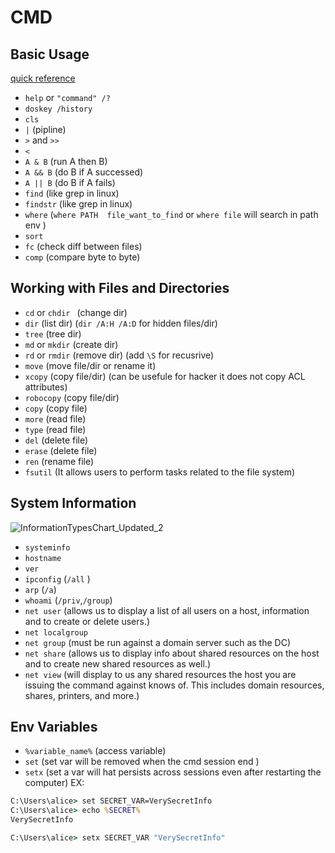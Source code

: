 


# CMD 
## Basic Usage 
[quick reference](https://ss64.com/nt/)


- `help` or `"command" /?`
- `doskey /history`              
- `cls`
- `|`   (pipline)
- `>` and `>>`
- `<`
- `A & B`   (run A then B)
- `A && B`  (do B if A successed)
- `A || B`  (do B if A fails)
- `find`    (like grep in linux)
- `findstr` (like grep in linux)
- `where`   (`where PATH  file_want_to_find` or `where file` will search in path env )
- `sort`
- `fc`      (check diff between files)
- `comp`    (compare byte to byte)


## Working with Files and Directories 
- `cd` or `chdir `  (change dir)
- `dir`             (list dir) (`dir /A:H /A:D` for hidden files/dir)
- `tree`            (tree dir)
- `md` or `mkdir`   (create dir)
- `rd` or `rmdir`   (remove dir) (add `\S` for recusrive)
- `move`            (move file/dir or rename it)
- `xcopy`           (copy file/dir) (can be usefule for hacker it does not copy ACL attributes)
- `robocopy`        (copy file/dir)
- `copy`            (copy file)
- `more`            (read file)
- `type`            (read file)
- `del`             (delete file)
- `erase`           (delete file)      
- `ren`             (rename file)
- `fsutil`          (It allows users to perform tasks related to the file system)

## System Information
![InformationTypesChart_Updated_2](https://github.com/kiro6/penetration-testing-notes/assets/57776872/1d8ac151-10e9-48a8-898f-f658c58a23ab)

- `systeminfo`
- `hostname`
- `ver`
- `ipconfig`         (`/all` )
- `arp`              (`/a`)
- `whoami`           (`/priv`,`/group`) 
- `net user`         (allows us to display a list of all users on a host, information and to create or delete users.)
- `net localgroup`
- `net group`        (must be run against a domain server such as the DC)
- `net share`    (allows us to display info about shared resources on the host and to create new shared resources as well.)
- `net view` (will display to us any shared resources the host you are issuing the command against knows of. This includes domain resources, shares, printers, and more.)

## Env Variables
- `%variable_name%`  (access variable)
- `set`              (set var will be removed when the cmd session end )
- `setx`             (set a var will hat persists across sessions even after restarting the computer)
EX: 
```cmd
C:\Users\alice> set SECRET_VAR=VerySecretInfo
C:\Users\alice> echo %SECRET%
VerySecretInfo

C:\Users\alice> setx SECRET_VAR "VerySecretInfo"

```
